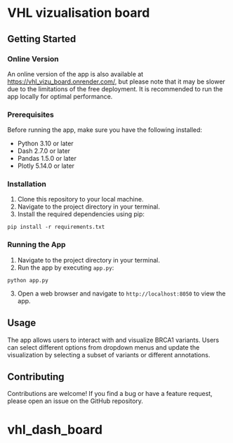 # VHL vizualisation board


## Getting Started

### Online Version
An online version of the app is also available at https://vhl_vizu_board.onrender.com/, but please note that it may be slower due to the limitations of the free deployment. It is recommended to run the app locally for optimal performance.

### Prerequisites

Before running the app, make sure you have the following installed:

- Python 3.10 or later
- Dash 2.7.0 or later
- Pandas 1.5.0 or later
- Plotly 5.14.0 or later

### Installation

1. Clone this repository to your local machine.
2. Navigate to the project directory in your terminal.
3. Install the required dependencies using pip:

```pip install -r requirements.txt```

### Running the App

1. Navigate to the project directory in your terminal.
2. Run the app by executing `app.py`:

```python app.py```

3. Open a web browser and navigate to `http://localhost:8050` to view the app.

## Usage

The app allows users to interact with and visualize BRCA1 variants. Users can select different options from dropdown menus and update the visualization by selecting a subset of variants or different annotations.

## Contributing

Contributions are welcome! If you find a bug or have a feature request, please open an issue on the GitHub repository.
# vhl_dash_board
